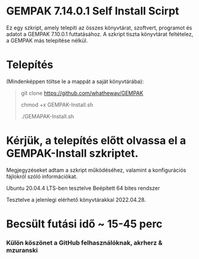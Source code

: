 # GEMPAK 7.14.0.1 Self Install Scirpt

Ez egy szkript, amely telepíti az összes könyvtárat, szoftvert, programot és adatot a GEMPAK 7.10.0.1 futtatásához. A szkript tiszta könyvtárat feltételez, a GEMPAK más telepítése nélkül.

# Telepítés

(Mindenképpen töltse le a mappát a saját könyvtárába):

> git clone <https://github.com/whatheway/GEMPAK>
>
> chmod +x GEMPAK-Install.sh
>
> ./GEMAPAK-Install.sh

# Kérjük, a telepítés előtt olvassa el a GEMPAK-Install szkriptet.

Megjegyzéseket adtam a szkript működéséhez, valamint a konfigurációs fájlokról szóló információkat.

Ubuntu 20.04.4 LTS-ben tesztelve
Beépített 64 bites rendszer

Tesztelve a jelenlegi elérhető könyvtárakkal 2022.04.28.

# Becsült futási idő ~ 15-45 perc

### Külön köszönet a GitHub felhasználóknak, akrherz & mzuranski
